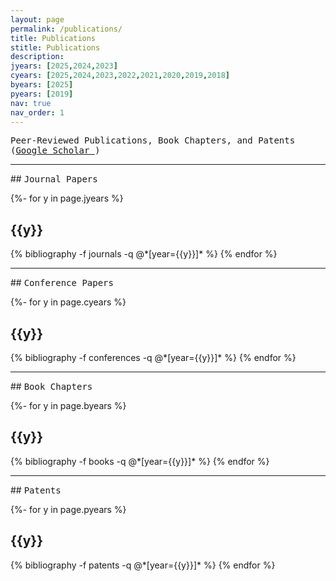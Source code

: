 ```yaml
---
layout: page
permalink: /publications/
title: Publications
stitle: Publications
description: 
jyears: [2025,2024,2023]
cyears: [2025,2024,2023,2022,2021,2020,2019,2018]
byears: [2025]
pyears: [2019]
nav: true
nav_order: 1
---
```


<span style="font-family:monospace;">
Peer-Reviewed Publications, Book Chapters, and Patents 
<br> (<a href="https://scholar.google.com/citations?user=msjXTH4AAAAJ&hl=en" title="Google Scholar">Google Scholar <i class="ai ai-google-scholar"></i></a>)
</span>

<hr>
## <span style="font-family:monospace;">Journal Papers</span>

<!-- _pages/publications.md -->
<div class="publications">

{%- for y in page.jyears %}
  <h2 class="year">{{y}}</h2>
  {% bibliography -f journals -q @*[year={{y}}]* %}
{% endfor %}

</div>


<hr>
## <span style="font-family:monospace;">Conference Papers</span>

<!-- _pages/publications.md -->
<div class="publications">

{%- for y in page.cyears %}
  <h2 class="year">{{y}}</h2>
  {% bibliography -f conferences -q @*[year={{y}}]* %}
{% endfor %}

</div>

<hr>
## <span style="font-family:monospace;">Book Chapters</span>

<!-- _pages/publications.md -->
<div class="publications">

{%- for y in page.byears %}
  <h2 class="year">{{y}}</h2>
  {% bibliography -f books -q @*[year={{y}}]* %}
{% endfor %}

</div>

<hr>
## <span style="font-family:monospace;">Patents</span>

<!-- _pages/publications.md -->
<div class="publications">

{%- for y in page.pyears %}
  <h2 class="year">{{y}}</h2>
  {% bibliography -f patents -q @*[year={{y}}]* %}
{% endfor %}

</div>





